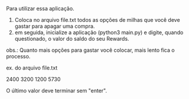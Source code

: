 Para utilizar essa aplicação.

1) Coloca no arquivo file.txt todos as opções de milhas que você deve gastar para apagar uma compra.
2) em seguida, inicialize a aplicação (python3 main.py) e digite, quando questionado, o valor do saldo do seu Rewards.

obs.: Quanto mais opções para gastar você colocar, mais lento fica o processo.

ex. do arquivo file.txt

2400
3200
1200
5730

O último valor deve terminar sem "enter".
